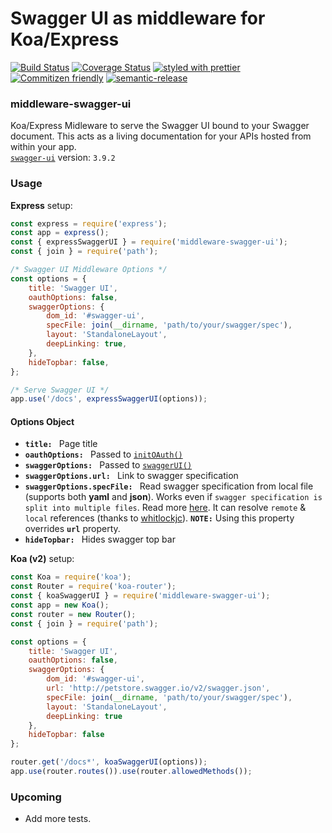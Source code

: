 # Swagger UI as middleware for Koa/Express

[![Build Status](https://travis-ci.org/vivek-26/middleware-swagger-ui.svg?branch=master)](https://travis-ci.org/vivek-26/middleware-swagger-ui)
[![Coverage Status](https://coveralls.io/repos/github/vivek-26/middleware-swagger-ui/badge.svg)](https://coveralls.io/github/vivek-26/middleware-swagger-ui)
[![styled with prettier](https://img.shields.io/badge/styled_with-prettier-ff69b4.svg)](https://github.com/prettier/prettier)
[![Commitizen friendly](https://img.shields.io/badge/commitizen-friendly-brightgreen.svg)](http://commitizen.github.io/cz-cli/)
[![semantic-release](https://img.shields.io/badge/%20%20%F0%9F%93%A6%F0%9F%9A%80-semantic--release-e10079.svg)](https://github.com/semantic-release/semantic-release)

### middleware-swagger-ui

Koa/Express Midleware to serve the Swagger UI bound to your Swagger document. This acts as a living documentation for your APIs hosted from within your app.  
[`swagger-ui`](https://github.com/swagger-api/swagger-ui) version: `3.9.2`

### Usage
**Express** setup:
```js
const express = require('express');
const app = express();
const { expressSwaggerUI } = require('middleware-swagger-ui');
const { join } = require('path');

/* Swagger UI Middleware Options */
const options = {
    title: 'Swagger UI',
    oauthOptions: false,
    swaggerOptions: {
        dom_id: '#swagger-ui',
        specFile: join(__dirname, 'path/to/your/swagger/spec'),
        layout: 'StandaloneLayout',
        deepLinking: true,
    },
    hideTopbar: false,
};

/* Serve Swagger UI */
app.use('/docs', expressSwaggerUI(options));
```
#### Options Object
* **`title: `** Page title
* **`oauthOptions: `** Passed to [`initOAuth()`](https://github.com/swagger-api/swagger-ui/blob/master/docs/usage/oauth2.md)
* **`swaggerOptions: `** Passed to [`swaggerUI()`](https://github.com/swagger-api/swagger-ui/blob/master/docs/usage/configuration.md)
* **`swaggerOptions.url: `** Link to swagger specification
* **`swaggerOptions.specFile: `** Read swagger specification from local file (supports both **yaml** and **json**). Works even if `swagger specification is split into multiple files`. Read more [here](http://azimi.me/2015/07/16/split-swagger-into-smaller-files.html). It can resolve `remote` & `local` references (thanks to [whitlockjc](https://github.com/whitlockjc/json-refs)). **`NOTE:`** Using this property overrides **`url`** property.
* **`hideTopbar: `** Hides swagger top bar

**Koa (v2)** setup:
```js
const Koa = require('koa');
const Router = require('koa-router');
const { koaSwaggerUI } = require('middleware-swagger-ui');
const app = new Koa();
const router = new Router();
const { join } = require('path');

const options = {
    title: 'Swagger UI',
    oauthOptions: false,
    swaggerOptions: {
        dom_id: '#swagger-ui',
        url: 'http://petstore.swagger.io/v2/swagger.json',
        specFile: join(__dirname, 'path/to/your/swagger/spec'),
        layout: 'StandaloneLayout',
        deepLinking: true
    },
    hideTopbar: false
};

router.get('/docs*', koaSwaggerUI(options));
app.use(router.routes()).use(router.allowedMethods());
```

### Upcoming
* Add more tests.